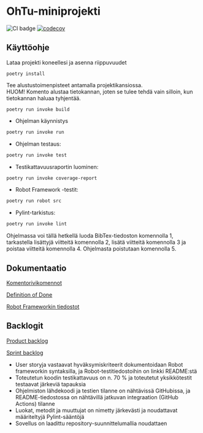 # OhTu-miniprojekti

![CI badge](https://github.com/kivistoilkka/ohtu-miniprojekti/workflows/CI/badge.svg)
[![codecov](https://codecov.io/gh/kivistoilkka/ohtu-miniprojekti/branch/main/graph/badge.svg?token=50Q0XDY2GC)](https://codecov.io/gh/kivistoilkka/ohtu-miniprojekti)

## Käyttöohje

Lataa projekti koneellesi ja asenna riippuvuudet

```
poetry install
```

Tee alustustoimenpisteet antamalla projektikansiossa.  
HUOM! Komento alustaa tietokannan, joten se tulee tehdä vain silloin, kun
tietokannan haluaa tyhjentää.

```
poetry run invoke build
```
- Ohjelman käynnistys
```bash
poetry run invoke run
```
- Ohjelman testaus:
```bash
poetry run invoke test
```
- Testikattavuusraportin luominen:
```bash
poetry run invoke coverage-report
```
- Robot Framework -testit:
```bash
poetry run robot src
```
- Pylint-tarkistus:
```bash
poetry run invoke lint
```


Ohjelmassa voi tällä hetkellä luoda BibTex-tiedoston komennolla 1, tarkastella
lisättyjä viitteitä komennolla 2, lisätä viitteitä komennolla 3 ja poistaa
viitteitä komennolla 4. Ohjelmasta poistutaan komennolla 5.

## Dokumentaatio

[Komentorivikomennot](./docs/commands.md)

[Definition of Done](./docs/definition_of_done.md)

[Robot Frameworkin tiedostot](https://github.com/kivistoilkka/ohtu-miniprojekti/tree/main/src/tests/robot)

## Backlogit

[Product backlog](https://github.com/users/kivistoilkka/projects/1)

[Sprint backlog](https://docs.google.com/spreadsheets/d/1ucSjkzkqewl7hF1RMTIi3dRhN4YwD-RomEDwHivYZaI/)

* User storyja vastaavat hyväksymiskriteerit dokumentoidaan Robot frameworkin syntaksilla, ja Robot-testitiedostoihin on linkki README:stä
* Toteutetun koodin testikattavuus on n. 70 % ja toteutetut yksikkötestit testaavat järkeviä tapauksia
* Ohjelmiston lähdekoodi ja testien tilanne on nähtävissä GitHubissa, ja README-tiedostossa on nähtävillä jatkuvan integraation (GitHub Actions) tilanne
* Luokat, metodit ja muuttujat on nimetty järkevästi ja noudattavat määriteltyjä Pylint-sääntöjä
* Sovellus on laadittu repository-suunnittelumallia noudattaen
